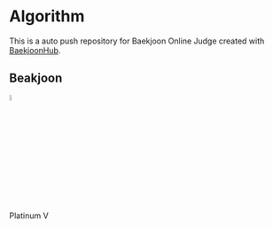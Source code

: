 # Algorithm
This is a auto push repository for Baekjoon Online Judge created with [BaekjoonHub](https://github.com/BaekjoonHub/BaekjoonHub).

## Beakjoon
<img width="5%" src=https://github.com/kookjd7759/Algorithm/assets/67672017/b415e477-0992-4e1a-bbda-f1336944103f/>

Platinum V
